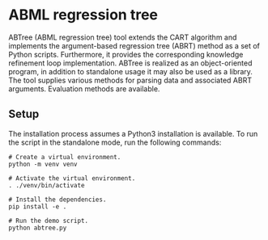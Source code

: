 # ABML regression tree

ABTree (ABML regression tree) tool extends the CART algorithm and implements the argument-based regression tree (ABRT) method as a set of Python scripts. Furthermore, it provides the corresponding knowledge refinement loop implementation. ABTree is realized as an object-oriented program, in addition to standalone usage it may also be used as a library. The tool supplies various methods for parsing data and associated ABRT arguments. Evaluation methods are available.

## Setup

The installation process assumes a Python3 installation is available. To run the script in the standalone mode, run the following commands:

```
# Create a virtual environment.
python -m venv venv

# Activate the virtual environment.
. ./venv/bin/activate

# Install the dependencies.
pip install -e .

# Run the demo script.
python abtree.py
```